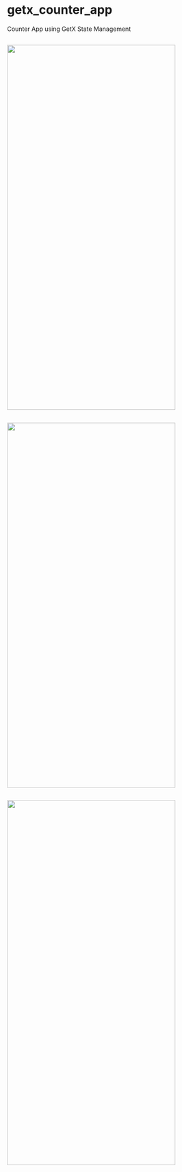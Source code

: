 # getx_counter_app

Counter App using GetX State Management 

## 
<img src="https://github.com/Rahul-Sharma-Github/GetX_counter_app/assets/64002004/f74e1c31-efc9-44f1-be9c-24d725557c59" width="393" height="852">


## 
<img src="https://github.com/Rahul-Sharma-Github/GetX_counter_app/assets/64002004/22f52bc2-8be0-44ea-a89b-c6eee1ceef28" width="393" height="852">


## 
<img src="https://github.com/Rahul-Sharma-Github/GetX_counter_app/assets/64002004/66cffc44-0cc2-4be2-974e-1cc92c1df2b9" width="393" height="852">



